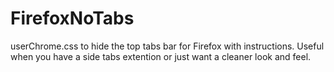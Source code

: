 # FirefoxNoTabs
userChrome.css to hide the top tabs bar for Firefox with instructions. Useful when you have a side tabs extention or just want a cleaner look and feel.
